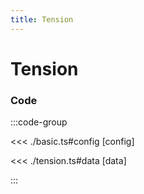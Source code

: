 ```yaml
---
title: Tension
---
```


# Tension

<script setup>
import {config} from './tension';
</script>

<PCPChart
  :options="config.options"
  :data="config.data"
/>

### Code

:::code-group

<<< ./basic.ts#config [config]

<<< ./tension.ts#data [data]

:::
